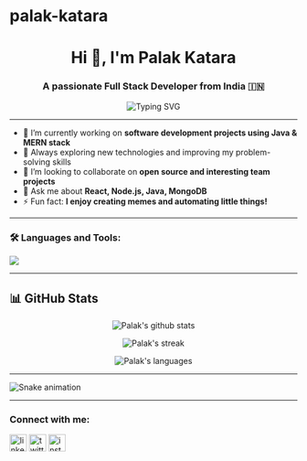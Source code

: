 # palak-katara
<h1 align="center">Hi 👋, I'm Palak Katara</h1>
<h3 align="center">A passionate Full Stack Developer from India 🇮🇳</h3>

<p align="center">
  <img src="https://readme-typing-svg.demolab.com?font=Fira+Code&weight=600&size=24&pause=1000&color=F7C600&width=435&lines=Full+Stack+Developer;Java+%26+MERN+Stack+Specialist;Building+robust+software+solutions" alt="Typing SVG" />
</p>

---

- 🔭 I’m currently working on **software development projects using Java & MERN stack**
- 🌱 Always exploring new technologies and improving my problem-solving skills
- 👯 I’m looking to collaborate on **open source and interesting team projects**
- 💬 Ask me about **React, Node.js, Java, MongoDB**
- ⚡ Fun fact: **I enjoy creating memes and automating little things!**

---

<h3 align="left">🛠️ Languages and Tools:</h3>
<p align="left">
  <img src="https://skillicons.dev/icons?i=java,js,react,nodejs,express,mongodb,html,css,git,github,docker,aws" />
</p>

---

## 📊 GitHub Stats
<p align="center">
  <img src="https://github-readme-stats.vercel.app/api?username=palakkatara&show_icons=true&theme=radical" alt="Palak's github stats" />
</p>
<p align="center">
  <img src="https://github-readme-streak-stats.herokuapp.com/?user=palakkatara&theme=radical" alt="Palak's streak" />
</p>
<p align="center">
  <img src="https://github-readme-stats.vercel.app/api/top-langs/?username=palakkatara&layout=compact&theme=radical" alt="Palak's languages" />
</p>

---

![Snake animation](https://github.com/palakkatara/palakkatara/blob/output/github-contribution-grid-snake.svg)

---

<h3 align="left">Connect with me:</h3>
<p align="left">
<a href="https://linkedin.com/in/your-profile" target="blank"><img align="center" src="https://cdn.jsdelivr.net/gh/devicons/devicon/icons/linkedin/linkedin-original.svg" alt="linkedin" height="30" width="30" /></a>
<a href="https://twitter.com/your-profile" target="blank"><img align="center" src="https://cdn.jsdelivr.net/gh/simple-icons/simple-icons/icons/twitter.svg" alt="twitter" height="30" width="30" /></a>
<a href="https://instagram.com/your-profile" target="blank"><img align="center" src="https://cdn.jsdelivr.net/gh/simple-icons/simple-icons/icons/instagram.svg" alt="instagram" height="30" width="30" /></a>
</p>
